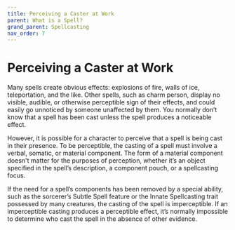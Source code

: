 ```yaml
---
title: Perceiving a Caster at Work
parent: What is a Spell?
grand_parent: Spellcasting
nav_order: 7
---
```


# Perceiving a Caster at Work
Many spells create obvious effects: explosions of fire, walls of ice, teleportation, and the like. Other spells, such as charm person, display no visible, audible, or otherwise perceptible sign of their effects, and could easily go unnoticed by someone unaffected by them. You normally don’t know that a spell has been cast unless the spell produces a noticeable effect.

However, it is possible for a character to perceive that a spell is being cast in their presence. To be perceptible, the casting of a spell must involve a verbal, somatic, or material component. The form of a material component doesn't matter for the purposes of perception, whether it’s an object specified in the spell’s description, a component pouch, or a spellcasting focus.

If the need for a spell’s components has been removed by a special ability, such as the sorcerer’s Subtle Spell feature or the Innate Spellcasting trait possessed by many creatures, the casting of the spell is imperceptible. If an imperceptible casting produces a perceptible effect, it’s normally impossible to determine who cast the spell in the absence of other evidence.

